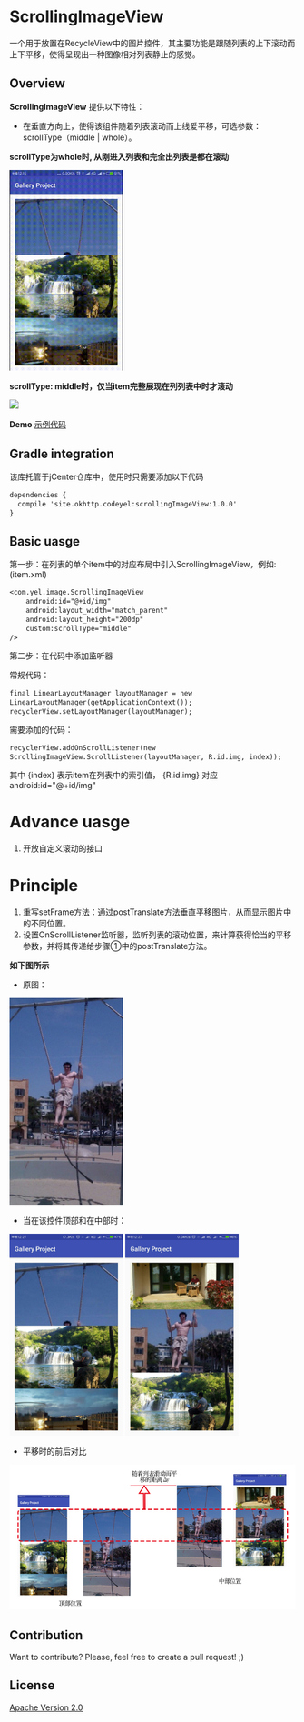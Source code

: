 ScrollingImageView
========

 一个用于放置在RecycleView中的图片控件，其主要功能是跟随列表的上下滚动而上下平移，使得呈现出一种图像相对列表静止的感觉。

Overview
-----------

**ScrollingImageView** 提供以下特性：

* 在垂直方向上，使得该组件随着列表滚动而上线爱平移，可选参数：scrollType（middle | whole）。

**scrollType为whole时, 从刚进入列表和完全出列表是都在滚动**

<img src="./wholeType-android.gif" width="200"/>

**scrollType: middle时，仅当item完整展现在列列表中时才滚动**

<img src="./middleType-android.gif" width="200"/>

**Demo** [示例代码](https://github.com/freedomofme/ScrollingImageView/tree/master/example)

Gradle integration
---------------

该库托管于jCenter仓库中，使用时只需要添加以下代码

	dependencies {
  	  compile 'site.okhttp.codeyel:scrollingImageView:1.0.0'
	}

Basic uasge
-----------

第一步：在列表的单个item中的对应布局中引入ScrollingImageView，例如:(item.xml)
	
	<com.yel.image.ScrollingImageView
        android:id="@+id/img"
        android:layout_width="match_parent"
        android:layout_height="200dp"
        custom:scrollType="middle"
    />

第二步：在代码中添加监听器

常规代码：

	final LinearLayoutManager layoutManager = new LinearLayoutManager(getApplicationContext());
  	recyclerView.setLayoutManager(layoutManager);
  	
需要添加的代码：
  	
  	recyclerView.addOnScrollListener(new ScrollingImageView.ScrollListener(layoutManager, R.id.img, index));
  	
  	
其中 {index} 表示item在列表中的索引值， {R.id.img} 对应android:id="@+id/img"

Advance uasge 
===

1. 开放自定义滚动的接口


Principle
===
1. 重写setFrame方法：通过postTranslate方法垂直平移图片，从而显示图片中的不同位置。
2. 设置OnScrollListener监听器，监听列表的滚动位置，来计算获得恰当的平移参数，并将其传递给步骤①中的postTranslate方法。

**如下图所示**

* 原图：

<img src="./origin.jpg" width="200"/>

* 当在该控件顶部和在中部时：

<img src="./top.jpeg" width="200"/>
<img src="./middle.jpeg" width="200"/>

* 平移时的前后对比

<img src="./prin.jpg" alt="Drawing" style="width: 700px;"/>

  	
Contribution
------------

Want to contribute? Please, feel free to create a pull request! ;)

License
----------

[Apache Version 2.0][License]

[License]:          http://www.apache.org/licenses/LICENSE-2.0.html
	
	
